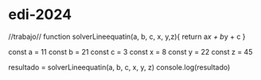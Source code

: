 # edi-2024
//trabajo//
function solverLineequatin(a, b, c, x, y,z){
    return a*x + b*y + c
}
 
const a = 11
const b = 21
const c = 3
const x = 8
const y = 22
const z = 45

resultado = solverLineequatin(a, b, c, x, y, z)
console.log(resultado)

